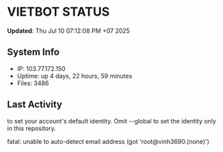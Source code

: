 # VIETBOT STATUS
**Updated**: Thu Jul 10 07:12:08 PM +07 2025

## System Info
- IP: 103.77.172.150
- Uptime: up 4 days, 22 hours, 59 minutes
- Files: 3486

## Last Activity

to set your account's default identity.
Omit --global to set the identity only in this repository.

fatal: unable to auto-detect email address (got 'root@vinh3690.(none)')
